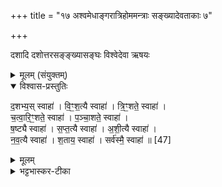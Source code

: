 +++
title = "१७ अश्वमेधाङ्गरात्रिहोममन्त्राः सङ्ख्यादेवताकाः ७"

+++

दशादि दशोत्तरसङ्ङ्ख्यासङ्घः
विश्वेदेवा ऋषयः
<details><summary>मूलम् (संयुक्तम्)</summary>

द॒शभ्य॒स्स्वाहा॑ विꣳश॒त्यै स्वाहा॑ त्रि॒ꣳ॒शते॒ स्वाहा॑ चत्वारि॒ꣳ॒शते॒ स्वाहा॑ पञ्चा॒शते॒ स्वाहा॑ ष॒ष्ट्यै स्वाहा॑ सप्त॒त्यै स्वाहा॑ऽशी॒त्यै स्वाहा॑ नव॒त्यै स्वाहा॑ श॒ताय॒ स्वाहा॒ सर्व॑स्मै॒ स्वाहा॑ ॥ [47]  
वि॒ꣳ॒श॒त्यै स्वाहा॑ चत्वारि॒ꣳ॒शते॒ स्वाहा॑ ष॒ष्ट्यै स्वाहा॑ऽशी॒त्यै स्वाहा॑ श॒ताय॒ स्वाहा॒ सर्व॑स्मै॒ स्वाहा॑ ॥ [48]  
</details>

<details open><summary>विश्वास-प्रस्तुतिः</summary>

द॒शभ्य॒स् स्वाहा॑ । वि॒ꣳ॒श॒त्यै स्वाहा॑ ।  त्रि॒ꣳ॒शते॒ स्वाहा॑ ।  
 च॒त्वा॒रि॒ꣳ॒शते॒ स्वाहा॑ । प॒ञ्चा॒शते॒ स्वाहा॑ ।  
ष॒ष्ट्यै स्वाहा॑ ।  स॒प्त॒त्यै स्वाहा॑ । अ॒शी॒त्यै स्वाहा॑ ।   
न॒व॒त्यै स्वाहा॑ । श॒ताय॒ स्वाहा॑ । सर्व॑स्मै॒ स्वाहा॑ ॥ [47]
</details>

<details><summary>मूलम्</summary>

द॒शभ्य॒स् स्वाहा॑ । वि॒ꣳ॒श॒त्यै स्वाहा॑ ।  त्रि॒ꣳ॒शते॒ स्वाहा॑ ।  
 च॒त्वा॒रि॒ꣳ॒शते॒ स्वाहा॑ । प॒ञ्चा॒शते॒ स्वाहा॑ ।  
ष॒ष्ट्यै स्वाहा॑ ।  स॒प्त॒त्यै स्वाहा॑ । अ॒शी॒त्यै स्वाहा॑ ।   
न॒व॒त्यै स्वाहा॑ । श॒ताय॒ स्वाहा॑ । सर्व॑स्मै॒ स्वाहा॑ ॥ [47]
</details>

<details><summary>भट्टभास्कर-टीका</summary>

1अथ दशादिदशोत्तरा गृह्यन्ते - दशभ्य इति ॥ पङ्क्तिविंशत्यादौ विंशत्यादयो निपातिताः । अत्र शतस्य क्रमप्राप्तिः स्पष्टा ॥

इति सप्तमे द्वितीये सप्तदशोनुवाकः ॥
</details>
